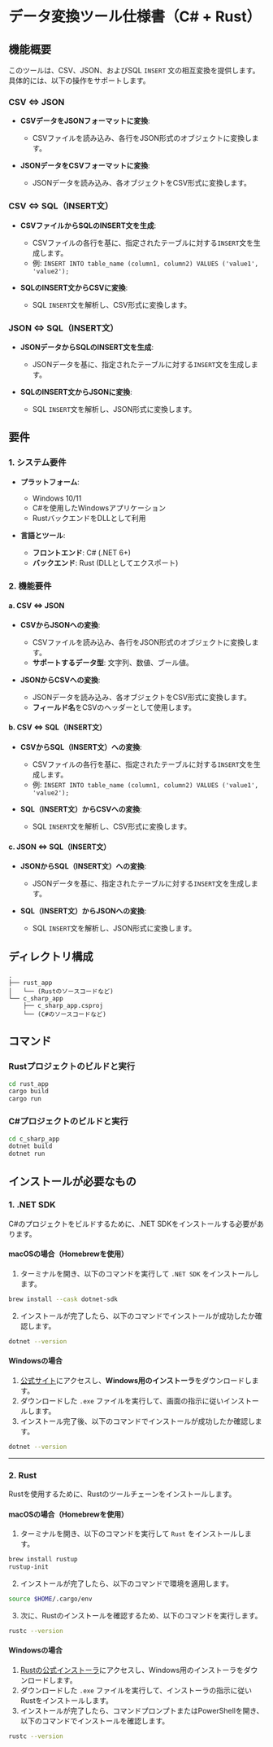 
# データ変換ツール仕様書（C# + Rust）

## 機能概要

このツールは、CSV、JSON、およびSQL `INSERT` 文の相互変換を提供します。具体的には、以下の操作をサポートします。

### CSV ⇔ JSON

- **CSVデータをJSONフォーマットに変換**:
  - CSVファイルを読み込み、各行をJSON形式のオブジェクトに変換します。

- **JSONデータをCSVフォーマットに変換**:
  - JSONデータを読み込み、各オブジェクトをCSV形式に変換します。

### CSV ⇔ SQL（INSERT文）

- **CSVファイルからSQLのINSERT文を生成**:
  - CSVファイルの各行を基に、指定されたテーブルに対する`INSERT`文を生成します。
  - 例: `INSERT INTO table_name (column1, column2) VALUES ('value1', 'value2');`

- **SQLのINSERT文からCSVに変換**:
  - SQL `INSERT`文を解析し、CSV形式に変換します。

### JSON ⇔ SQL（INSERT文）

- **JSONデータからSQLのINSERT文を生成**:
  - JSONデータを基に、指定されたテーブルに対する`INSERT`文を生成します。

- **SQLのINSERT文からJSONに変換**:
  - SQL `INSERT`文を解析し、JSON形式に変換します。

## 要件

### 1. システム要件

- **プラットフォーム**:
  - Windows 10/11
  - C#を使用したWindowsアプリケーション
  - RustバックエンドをDLLとして利用

- **言語とツール**:
  - **フロントエンド**: C# (.NET 6+)
  - **バックエンド**: Rust (DLLとしてエクスポート)

### 2. 機能要件

#### a. CSV ⇔ JSON

- **CSVからJSONへの変換**:
  - CSVファイルを読み込み、各行をJSON形式のオブジェクトに変換します。
  - **サポートするデータ型**: 文字列、数値、ブール値。

- **JSONからCSVへの変換**:
  - JSONデータを読み込み、各オブジェクトをCSV形式に変換します。
  - **フィールド名**をCSVのヘッダーとして使用します。

#### b. CSV ⇔ SQL（INSERT文）

- **CSVからSQL（INSERT文）への変換**:
  - CSVファイルの各行を基に、指定されたテーブルに対する`INSERT`文を生成します。
  - 例: `INSERT INTO table_name (column1, column2) VALUES ('value1', 'value2');`

- **SQL（INSERT文）からCSVへの変換**:
  - SQL `INSERT`文を解析し、CSV形式に変換します。

#### c. JSON ⇔ SQL（INSERT文）

- **JSONからSQL（INSERT文）への変換**:
  - JSONデータを基に、指定されたテーブルに対する`INSERT`文を生成します。

- **SQL（INSERT文）からJSONへの変換**:
  - SQL `INSERT`文を解析し、JSON形式に変換します。

## ディレクトリ構成

```
.
├── rust_app
│   └── (Rustのソースコードなど)
└── c_sharp_app
    ├── c_sharp_app.csproj
    └── (C#のソースコードなど)
```

## コマンド

### Rustプロジェクトのビルドと実行

```bash
cd rust_app
cargo build
cargo run
```

### C#プロジェクトのビルドと実行

```bash
cd c_sharp_app
dotnet build
dotnet run
```


## インストールが必要なもの

### 1. .NET SDK

C#のプロジェクトをビルドするために、.NET SDKをインストールする必要があります。

#### **macOSの場合（Homebrewを使用）**

1. ターミナルを開き、以下のコマンドを実行して `.NET SDK` をインストールします。

```bash
brew install --cask dotnet-sdk
```

2. インストールが完了したら、以下のコマンドでインストールが成功したか確認します。

```bash
dotnet --version
```

#### **Windowsの場合**

1. [公式サイト](https://dotnet.microsoft.com/download)にアクセスし、**Windows用のインストーラ**をダウンロードします。
2. ダウンロードした `.exe` ファイルを実行して、画面の指示に従いインストールします。
3. インストール完了後、以下のコマンドでインストールが成功したか確認します。

```bash
dotnet --version
```

---

### 2. Rust

Rustを使用するために、Rustのツールチェーンをインストールします。

#### **macOSの場合（Homebrewを使用）**

1. ターミナルを開き、以下のコマンドを実行して `Rust` をインストールします。

```bash
brew install rustup
rustup-init
```

2. インストールが完了したら、以下のコマンドで環境を適用します。

```bash
source $HOME/.cargo/env
```

3. 次に、Rustのインストールを確認するため、以下のコマンドを実行します。

```bash
rustc --version
```

#### **Windowsの場合**

1. [Rustの公式インストーラ](https://rustup.rs/)にアクセスし、Windows用のインストーラをダウンロードします。
2. ダウンロードした `.exe` ファイルを実行して、インストーラの指示に従いRustをインストールします。
3. インストールが完了したら、コマンドプロンプトまたはPowerShellを開き、以下のコマンドでインストールを確認します。

```bash
rustc --version
```
